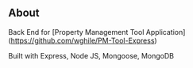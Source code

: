 ## About

Back End for [Property Management Tool Application] (https://github.com/wghile/PM-Tool-Express)

Built with Express, Node JS, Mongoose, MongoDB
